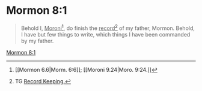 # Mormon 8:1

> Behold I, <u>Moroni</u>[^a], do finish the <u>record</u>[^b] of my father, Mormon. Behold, I have but few things to write, which things I have been commanded by my father.

[Mormon 8:1](https://www.churchofjesuschrist.org/study/scriptures/bofm/morm/8?lang=eng&id=p1#p1)


[^a]: [[Mormon 6.6|Morm. 6:6]]; [[Moroni 9.24|Moro. 9:24.]]
[^b]: TG [Record Keeping.](https://www.churchofjesuschrist.org/study/scriptures/tg/record-keeping?lang=eng)
